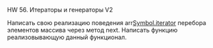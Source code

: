 HW 56. Итераторы и генераторы V2

Написать свою реализацию поведения arr[Symbol.iterator]() перебора элементов массива через метод next. Написать функцию реализовывающую данный функционал.
